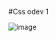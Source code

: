 #Css odev 1

![image](https://github.com/Gorkemyazcii/css_odev/assets/123131846/795450c2-cf0a-4d71-90b5-c3b95e08b13e)

